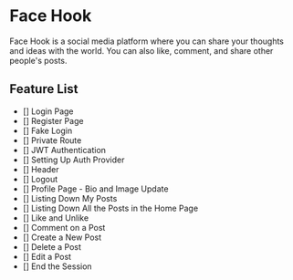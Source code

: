 # Face Hook

Face Hook is a social media platform where you can share your thoughts and ideas with the world. You can also like, comment, and share other people's posts.

## Feature List

- [] Login Page
- [] Register Page
- [] Fake Login
- [] Private Route
- [] JWT Authentication
- [] Setting Up Auth Provider
- [] Header
- [] Logout
- [] Profile Page - Bio and Image Update
- [] Listing Down My Posts
- [] Listing Down All the Posts in the Home Page
- [] Like and Unlike
- [] Comment on a Post
- [] Create a New Post
- [] Delete a Post
- [] Edit a Post
- [] End the Session
